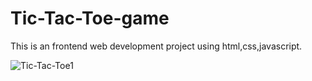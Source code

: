 # Tic-Tac-Toe-game

This is an frontend web development project using html,css,javascript.

![Tic-Tac-Toe1](https://github.com/Snehalavate/Tic-Tac-Toe-game/assets/95031919/4ab05955-6493-4fcc-8bef-d1450c88dff8)
